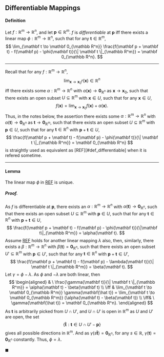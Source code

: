 <div id="mainPage">

## Differentiable Mappings

#### <span id="def_differentiable">Definition</span>

Let $f: \mathbb R^m \to \mathbb R^n$, and let $\mathbf p \in \mathbb R^m$. $f$ is *differentiable* at $\mathbf p$ iff there exists a linear map $\phi: \mathbb R^m \to \mathbb R^n$, such that for any $\mathbf t \in \mathbb R^m$,
$$
\lim_{\mathbf t \to \mathbf 0_{\mathbb R^n}} \frac{f(\mathbf p + \mathbf t) - f(\mathbf p) - \phi(\mathbf t)}{\| \mathbf t \|_{\mathbb R^m}} = \mathbf 0_{\mathbb R^n}.
$$

---

Recall that for any $f: \mathbb R^m \to \mathbb R^n$,
$$
\lim_{\mathbf x \to \mathbf x_0} r(\mathbf x) \in \mathbb R^n
$$
iff there exists some $\alpha: \mathbb R^m \to \mathbb R^n$ with $\alpha(\mathbf x) \to \mathbf 0_{\mathbb R^n}$ as $\mathbf x \to \mathbf x_0$, such that there exists an open subset $U \subseteq \mathbb R^m$ with $\mathbf x \in U$, such that for any $\mathbf x \in U$,
$$
f(\mathbf x) = \lim_{\mathbf x \to \mathbf x_0} f(\mathbf x) + \alpha(\mathbf x).
$$
Thus, in the notes below, the assertion there exists some $\alpha: \mathbb R^m \to \mathbb R^n$ with $\alpha(\mathbf t) \to \mathbf 0_{\mathbb R^n}$ as $\mathbf t \to \mathbf 0_{\mathbb R^m}$, such that there exists an open subset $U \subseteq \mathbb R^m$ with $\mathbf p \in U$, such that for any $\mathbf t \in \mathbb R^n$ with $\mathbf p + \mathbf t \in U$,
$$
\frac{f(\mathbf p + \mathbf t) - f(\mathbf p) - \phi(\mathbf t)}{\| \mathbf t \|_{\mathbb R^m}} = \mathbf 0_{\mathbb R^n}
$$
is straightly used as equivalent as [REF][#def_differentiable] when it is refered sometime.

---

#### <span id="lm_differentiable-uniquenessOfPhi">Lemma</span>

The linear map $\phi$ in [REF](#def_differentiable) is unique.

##### Proof.

As $f$ is differentiable at $\mathbf p$, there exists an $\alpha: \mathbb R^m \to \mathbb R^n$ with $\alpha(\mathbf t) \to \mathbf 0_{\mathbb R^n}$, such that there exists an open subset $U \subseteq \mathbb R^m$ with $\mathbf p \in U$, such that for any $\mathbf t \in \mathbb R^n$ with $\mathbf p + \mathbf t \in U$,
$$
\frac{f(\mathbf p + \mathbf t) - f(\mathbf p) - \phi(\mathbf t)}{\|\mathbf t\|_{\mathbb R^m}} = \alpha(\mathbf t).
$$
Assume [REF](#def_differentiable) holds for another linear mapping $\lambda$ also, then, similarly, there exists a $\beta: \mathbb R^m \to \mathbb R^n$ with $\beta(\mathbf t) = \mathbf 0_{\mathbb R^n}$, such that there exists an open subset $U' \subseteq \mathbb R^m$ with $\mathbf p \in U'$, such that for any $\mathbf t \in \mathbb R^n$ with $\mathbf p + \mathbf t \in U'$,
$$
\frac{f(\mathbf p + \mathbf t) - f(\mathbf p) - \lambda(\mathbf t)}{\| \mathbf t \|_{\mathbb R^m}} = \beta(\mathbf t).
$$
Let $\gamma = \phi - \lambda$. As $\phi$ and $-\lambda$ are both linear, then
$$
\begin{aligned}
& \ \frac{\gamma(\mathbf t)}{\| \mathbf t \|_{\mathbb R^m}} = \alpha(\mathbf t) - \beta(\mathbf t) \\
\iff & \lim_{\mathbf t \to \mathbf 0_{\mathbb R^m}} \gamma(\mathbf{\hat t}) = \lim_{\mathbf t \to \mathbf 0_{\mathbb R^m}} (\alpha(\mathbf t) - \beta(\mathbf t)) \\
\iff& \ \gamma(\mathbf{\hat t}) = \mathbf 0_{\mathbb R^n}.
\end{aligned}
$$
As $\mathbf t$ is arbitrarily picked from $U \cap U'$, and $U \cap U'$ is open in $\mathbb R^m$ as $U$ and $U'$ are open, the set
$$
\left\{ \mathbf{\hat t} : \mathbf t \in U \cap U' - \mathbf p \right\}
$$
gives all possible directions in $\mathbb R^m$. And as $\gamma(s \mathbf{\hat t}) = \mathbf 0_{\mathbb R^n}$, for any $s \in \mathbb R$, $\gamma(\mathbf t) = \mathbf 0_{\mathbb R^n}$ constantly. Thus, $\phi = \lambda$.

$\blacksquare$

</div>